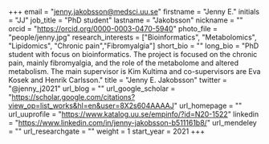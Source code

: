 +++ 
email = "jenny.jakobsson@medsci.uu.se"
firstname = "Jenny E." 
initials = "JJ" 
job_title = "PhD student"
lastname = "Jakobsson" 
nickname = "" 
orcid = "https://orcid.org/0000-0003-0470-5940"
photo_file = "people/jenny.jpg" 
research_interests = ["Bioinformatics", "Metabolomics", "Lipidomics", 
"Chronic pain","Fibromyalgia"]
short_bio = "" 
long_bio = "PhD student with focus on bioinformatics. The project is focused on the chronic pain, mainly fibromyalgia, and the role of the metabolome and altered metabolism. The main supervisor is Kim Kultima and co-supervisors are Eva Kosek and Henrik Carlsson."
title = "Jenny E. Jakobsson" 
twitter = "@jenny_j2021" 
url_blog = ""
url_google_scholar = "https://scholar.google.com/citations?view_op=list_works&hl=en&user=8X2s604AAAAJ"
url_homepage = "" 
url_uuprofile = "https://www.katalog.uu.se/empinfo/?id=N20-1522"
linkedin = "https://www.linkedin.com/in/jenny-jakobsson-b511161b8/" 
url_mendeley = "" 
url_researchgate = "" 
weight = 1 
start_year = 2021
+++
